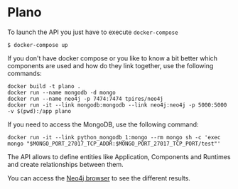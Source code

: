 # Plano



To launch the API you just have to execute `docker-compose`

```
$ docker-compose up
```

If you don't have docker compose or you like to know a bit better which components are used and how do they link together, use the following commands:

```
docker build -t plano .
docker run --name mongodb -d mongo
docker run --name neo4j -p 7474:7474 tpires/neo4j
docker run -it --link mongodb:mongodb --link neo4j:neo4j -p 5000:5000 -v $(pwd):/app plano
```

If you need to access the MongoDB, use the following command:

```
docker run -it --link python_mongodb_1:mongo --rm mongo sh -c 'exec mongo "$MONGO_PORT_27017_TCP_ADDR:$MONGO_PORT_27017_TCP_PORT/test"'

```

The API allows to define entities like Application, Components and Runtimes and create relationships between them.

You can access the [Neo4j browser](https://localhost:7474) to see the different results.
